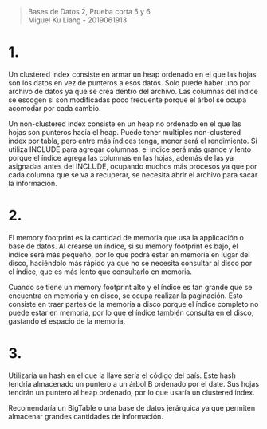 > Bases de Datos 2, Prueba corta 5 y 6  
> Miguel Ku Liang - 2019061913

# 1.

Un clustered index consiste en armar un heap ordenado en el que las hojas son los datos en vez de punteros a esos datos. Solo puede haber uno por archivo de datos ya que se crea dentro del archivo. Las columnas del índice se escogen si son modificadas poco frecuente porque el árbol se ocupa acomodar por cada cambio. 

Un non-clustered index consiste en un heap no ordenado en el que las hojas son punteros hacia el heap. Puede tener multiples non-clustered index por tabla, pero entre más índices tenga, menor será el rendimiento. Si utiliza INCLUDE para agregar columnas, el índice será más grande y lento porque el índice agrega las columnas en las hojas, además de las ya asignadas antes del INCLUDE, ocupando muchos más procesos ya que por cada columna que se va a recuperar, se necesita abrir el archivo para sacar la información.

# 2.

El memory footprint es la cantidad de memoria que usa la applicación o base de datos. Al crearse un índice, si su memory footprint es bajo, el índice será más pequeño, por lo que podrá estar en memoria en lugar del disco, haciéndolo más rápido ya que no se necesita consultar al disco por el índice, que es más lento que consultarlo en memoria. 

Cuando se tiene un memory footprint alto y el índice es tan grande que se encuentra en memoria y en disco, se ocupa realizar la paginación. Esto consiste en traer partes de la memoria a disco porque el índice completo no puede estar en memoria, por lo que el índice también consulta en el disco, gastando el espacio de la memoria.

# 3.

Utilizaría un hash en el que la llave sería el código del país. Este hash tendría almacenado un puntero a un árbol B ordenado por el date. Sus hojas tendrán un puntero al heap ordenado, por lo que usaría un clustered index.

Recomendaría un BigTable o una base de datos jerárquica ya que permiten almacenar grandes cantidades de información. 